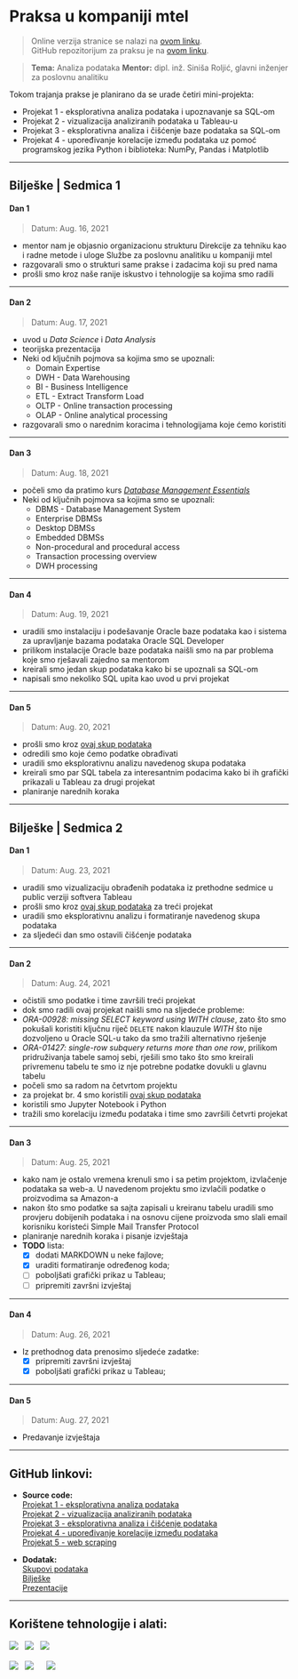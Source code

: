 # Praksa u kompaniji mtel

> Online verzija stranice se nalazi na [ovom linku](https://vladocodes.github.io/data-analytics-internship/).  
> GitHub repozitorijum za praksu je na [ovom linku](https://github.com/vladocodes/data-analytics-internship).

 > **Tema:** Analiza podataka
 **Mentor:** dipl. inž. Siniša Roljić, glavni inženjer za poslovnu analitiku

Tokom trajanja prakse je planirano da se urade četiri mini-projekta:
* Projekat 1 - eksplorativna analiza podataka i upoznavanje sa SQL-om
* Projekat 2 - vizualizacija analiziranih podataka u Tableau-u
* Projekat 3 - eksplorativna analiza i čišćenje baze podataka sa SQL-om
* Projekat 4 - upoređivanje korelacije između podataka uz pomoć programskog jezika Python i biblioteka: NumPy, Pandas i Matplotlib

---
## Bilješke | Sedmica 1
#### Dan 1
> Datum: Aug. 16, 2021
- mentor nam je objasnio organizacionu strukturu Direkcije za tehniku kao i radne metode i uloge Službe za poslovnu analitiku u kompaniji mtel
- razgovarali smo o strukturi same prakse i zadacima koji su pred nama
- prošli smo kroz naše ranije iskustvo i tehnologije sa kojima smo radili
---
#### Dan 2
> Datum: Aug. 17, 2021
- uvod u *Data Science* i *Data Analysis*
- teorijska prezentacija
-  Neki od ključnih pojmova sa kojima smo se upoznali:
	- Domain Expertise
	- DWH - Data Warehousing
	- BI - Business Intelligence
	- ETL - Extract Transform Load
	- OLTP - Online transaction processing 
	- OLAP - Online analytical processing
- razgovarali smo o narednim koracima i tehnologijama koje ćemo koristiti
---
#### Dan 3
> Datum: Aug. 18, 2021
- počeli smo da pratimo kurs [*Database Management Essentials*](https://www.coursera.org/learn/database-management)
- Neki od ključnih pojmova sa kojima smo se upoznali:
	- DBMS - Database Management System
	- Enterprise DBMSs
	- Desktop DBMSs
	- Embedded DBMSs
	- Non-procedural and procedural access
	- Transaction processing overview
	- DWH processing
---
#### Dan 4
> Datum: Aug. 19, 2021
- uradili smo instalaciju i podešavanje Oracle baze podataka kao i sistema za upravljanje bazama podataka Oracle SQL Developer
- prilikom instalacije Oracle baze podataka naišli smo na par problema koje smo rješavali zajedno sa mentorom
- kreirali smo jedan skup podataka kako bi se upoznali sa SQL-om
- napisali smo nekoliko SQL upita kao uvod u prvi projekat
---
#### Dan 5
> Datum: Aug. 20, 2021
- prošli smo kroz [ovaj skup podataka](https://ourworldindata.org/covid-deaths)
- odredili smo koje ćemo podatke obrađivati
- uradili smo eksplorativnu analizu navedenog skupa podataka
- kreirali smo par SQL tabela za interesantnim podacima kako bi ih grafički prikazali u Tableau za drugi projekat
- planiranje narednih koraka
---
## Bilješke | Sedmica 2
#### Dan 1
> Datum: Aug. 23, 2021
- uradili smo vizualizaciju obrađenih podataka iz prethodne sedmice u public verziji softvera Tableau
- prošli smo kroz [ovaj skup podataka](https://www.kaggle.com/tmthyjames/nashville-housing-data) za treći projekat
- uradili smo eksplorativnu analizu i formatiranje navedenog skupa podataka
- za sljedeći dan smo ostavili čišćenje podataka
---
#### Dan 2
> Datum: Aug. 24, 2021
- očistili smo podatke i time završili treći projekat
- dok smo radili ovaj projekat naišli smo na sljedeće probleme:
- *ORA-00928: missing SELECT keyword using WITH clause*, zato što smo pokušali koristiti ključnu riječ `DELETE` nakon klauzule *WITH* što nije dozvoljeno u Oracle SQL-u tako da smo tražili alternativno rješenje
- *ORA-01427: single-row subquery returns more than one row*, prilikom pridruživanja tabele samoj sebi, rješili smo tako što smo kreirali privremenu tabelu te smo iz nje potrebne podatke dovukli u glavnu tabelu
- počeli smo sa radom na četvrtom projektu
- za projekat br. 4 smo koristili [ovaj skup podataka](https://www.kaggle.com/danielgrijalvas/movies) 
- koristili smo Jupyter Notebook i Python 
- tražili smo korelaciju između podataka i time smo završili četvrti projekat
---
#### Dan 3
> Datum: Aug. 25, 2021
- kako nam je ostalo vremena krenuli smo i sa petim projektom, izvlačenje podataka sa web-a. U navedenom projektu smo izvlačili podatke o proizvodima sa Amazon-a
- nakon što smo podatke sa sajta zapisali u kreiranu tabelu uradili smo provjeru dobijenih podataka i na osnovu cijene proizvoda smo slali email korisniku koristeći Simple Mail Transfer Protocol
- planiranje narednih koraka i pisanje izvještaja
- **TODO** lista: 
	 - [x] dodati MARKDOWN u neke fajlove;
	 - [x] uraditi formatiranje određenog koda;
	 - [ ] poboljšati grafički prikaz u Tableau;
	 - [ ] pripremiti završni izvještaj
---
#### Dan 4
> Datum: Aug. 26, 2021
- Iz prethodnog data prenosimo sljedeće zadatke:
	-  [x] pripremiti završni izvještaj
	-  [x] poboljšati grafički prikaz u Tableau;
---
#### Dan 5
> Datum: Aug. 27, 2021
- Predavanje izvještaja
---
## GitHub linkovi:
- **Source code:**  
	[Projekat 1 - eksplorativna analiza podataka](https://github.com/vladocodes/data-analytics-internship/tree/main/project01)  
	[Projekat 2 - vizualizacija analiziranih podataka](https://github.com/vladocodes/data-analytics-internship/tree/main/project02)  
	[Projekat 3 - eksplorativna analiza i čišćenje podataka](https://github.com/vladocodes/data-analytics-internship/tree/main/project03)  
	[Projekat 4 - upoređivanje korelacije između podataka](https://github.com/vladocodes/data-analytics-internship/tree/main/project04)  
	[Projekat 5 - web scraping](https://github.com/vladocodes/data-analytics-internship/tree/main/project05)  

- **Dodatak:**  
	[Skupovi podataka](https://github.com/vladocodes/data-analytics-internship/tree/main/datasets)  
	[Bilješke](https://github.com/vladocodes/data-analytics-internship/tree/main/meetings)  
	[Prezentacije](https://github.com/vladocodes/data-analytics-internship/tree/main/presentation)  

---

## Korištene tehnologije i alati:

<p>
<a href="https://www.oracle.com/index.html"><img src="https://img.shields.io/badge/Made%20with-Oracle-ff0000?style=for-the-badge&amp;logo=Oracle"></a>&nbsp;&nbsp;
<a href="https://www.tableau.com/"><img src="https://img.shields.io/badge/Made%20with-Tableau-1c4481?style=for-the-badge&amp;logo=Tableau"></a>&nbsp;&nbsp; 
<a href="https://jupyter.org/"><img src="https://img.shields.io/badge/Made%20with-Jupyter-orange?style=for-the-badge&amp;logo=Jupyter"></a> <br><br>
<a href="https://www.python.org/"><img src="https://img.shields.io/badge/Made%20with-Python-1f425f?style=for-the-badge&amp;logo=Python"></a>&nbsp;&nbsp;
<a href="https://numpy.org/"><img src="https://img.shields.io/badge/Made%20with-NumPy-4dabcf?style=for-the-badge&amp;logo=numpy"></a>&nbsp;&nbsp;&nbsp;&nbsp;&nbsp;
<a href="https://pandas.pydata.org/"><img src="https://img.shields.io/badge/Made%20with-Pandas-130654?style=for-the-badge&amp;logo=pandas"></a>
</p>
